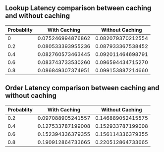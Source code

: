 ## Lookup Latency comparison between caching and without caching  

|   Probablity    |  With Caching   | Without Caching |
|-----------------|-----------------|-----------------|
|      0          |0.075246994876862|0.082079370212554|
|     0.2         |0.080533393955236|0.087933367538452|
|     0.4         |0.082760573463445|0.092011464698791|
|     0.6         |0.083743733530260|0.096594434715270|
|     0.8         |0.086849307374951|0.099153887214660|


## Order Latency comparison between caching and without caching  
|   Probablity    |  With Caching   | Without Caching |
|-----------------|-----------------|-----------------|
|     0.2         |0.097088905241557|0.146889052415575|
|     0.4         |0.127533787199008|0.152933787199008|
|     0.6         |0.152394336379355|0.156114336379355|
|     0.8         |0.190912864733665|0.220512864733665|